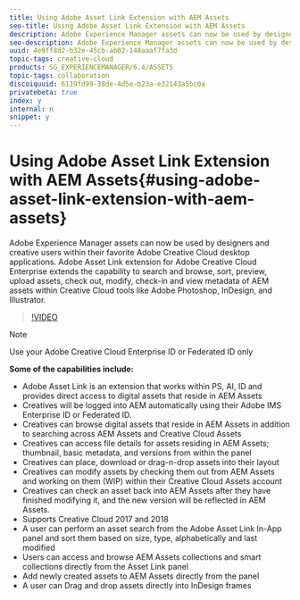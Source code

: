 ```yaml
---
title: Using Adobe Asset Link Extension with AEM Assets
seo-title: Using Adobe Asset Link Extension with AEM Assets
description: Adobe Experience Manager assets can now be used by designers and creative users within their favorite Adobe Creative Cloud desktop applications. Adobe Asset Link extension for Adobe Creative Cloud Enterprise extends the capability to search and browse, sort, preview, upload assets, check out, modify, check-in and view metadata of AEM assets within Creative Cloud tools like Adobe Photoshop, InDesign, and Illustrator. 
seo-description: Adobe Experience Manager assets can now be used by designers and creative users within their favorite Adobe Creative Cloud desktop applications. Adobe Asset Link extension for Adobe Creative Cloud Enterprise extends the capability to search and browse, sort, preview, upload assets, check out, modify, check-in and view metadata of AEM assets within Creative Cloud tools like Adobe Photoshop, InDesign, and Illustrator. 
uuid: 4e9ff8d2-b32e-45cb-ab02-148aaaf7fa3d
topic-tags: creative-cloud
products: SG_EXPERIENCEMANAGER/6.4/ASSETS
topic-tags: collaboration
discoiquuid: 6119fd99-38de-4d5e-b23a-e32143a5bc0a
privatebeta: true
index: y
internal: n
snippet: y
---
```


# Using Adobe Asset Link Extension with AEM Assets{#using-adobe-asset-link-extension-with-aem-assets}

Adobe Experience Manager assets can now be used by designers and creative users within their favorite Adobe Creative Cloud desktop applications. Adobe Asset Link extension for Adobe Creative Cloud Enterprise extends the capability to search and browse, sort, preview, upload assets, check out, modify, check-in and view metadata of AEM assets within Creative Cloud tools like Adobe Photoshop, InDesign, and Illustrator.

>[!VIDEO](https://video.tv.adobe.com/v/21718/?quality=9)

>[!NOTE]
>
>Use your Adobe Creative Cloud Enterprise ID or Federated ID only

**Some of the capabilities include:**

* Adobe Asset Link is an extension that works within PS, AI, ID and provides direct access to digital assets that reside in AEM Assets  
* Creatives will be logged into AEM automatically using their Adobe IMS Enterprise ID or Federated ID.
* Creatives can browse digital assets that reside in AEM Assets in addition to searching across AEM Assets and Creative Cloud Assets
* Creatives can access file details for assets residing in AEM Assets; thumbnail, basic metadata, and versions from within the panel
* Creatives can place, download or drag-n-drop assets into their layout
* Creatives can modify assets by checking them out from AEM Assets and working on them (WIP) within their Creative Cloud Assets account
* Creatives can check an asset back into AEM Assets after they have finished modifying it, and the new version will be reflected in AEM Assets.
* Supports Creative Cloud 2017 and 2018
* A user can perform an asset search from the Adobe Asset Link In-App panel and sort them based on size, type, alphabetically and last modified
* Users can access and browse AEM Assets collections and smart collections directly from the Asset Link panel
* Add newly created assets to AEM Assets directly from the panel
* A user can Drag and drop assets directly into InDesign frames

